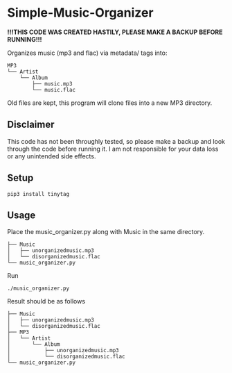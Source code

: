 # Simple-Music-Organizer

**!!!THIS CODE WAS CREATED HASTILY, PLEASE MAKE A BACKUP BEFORE RUNNING!!!**

Organizes music (mp3 and flac) via metadata/ tags into:

```
MP3
└── Artist
    └── Album
        ├── music.mp3
        └── music.flac
```

Old files are kept, this program will clone files into a new MP3 directory.

## Disclaimer

This code has not been throughly tested, so please make a backup and look through the code before running it.  I am not responsible for your data loss or any unintended side effects.

## Setup

```
pip3 install tinytag
```

## Usage

Place the music_organizer.py along with Music in the same directory.

```
├── Music
│   ├── unorganizedmusic.mp3
│   └── disorganizedmusic.flac
└── music_organizer.py
```
Run

```
./music_organizer.py
```

Result should be as follows
```
├── Music
│   ├── unorganizedmusic.mp3
│   └── disorganizedmusic.flac
├── MP3
│   └── Artist
│       └── Album
│           ├── unorganizedmusic.mp3
│           └── disorganizedmusic.flac
└── music_organizer.py
```
